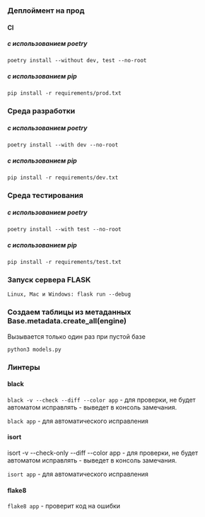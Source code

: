 ### Деплоймент на прод
#### CI
##### с использованием *poetry*
`poetry install --without dev, test --no-root`

##### с использованием *pip*
`pip install -r requirements/prod.txt`

### Среда разработки
##### с использованием *poetry*
`poetry install --with dev --no-root`

##### с использованием *pip*
`pip install -r requirements/dev.txt`

### Среда тестирования
##### с использованием *poetry*
`poetry install --with test --no-root`

##### с использованием *pip*
`pip install -r requirements/test.txt`


### Запуск сервера FLASK
```
Linux, Mac и Windows: flask run --debug
```

### Создаем таблицы из метаданных Base.metadata.create_all(engine)
Вызывается только один раз при пустой базе
```
python3 models.py
```

### Линтеры
#### black
`black -v --check --diff --color app` - для проверки, не будет автоматом исправлять - выведет в 
консоль замечания.

`black app` - для автоматического исправления

#### isort
isort -v --check-only --diff --color  app - для проверки, не будет автоматом исправлять - выведет в 
консоль замечания.

`isort app` - для автоматического исправления

#### flake8
`flake8 app` - проверит код на ошибки
